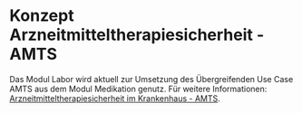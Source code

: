 
# Konzept Arzneitmitteltherapiesicherheit - AMTS

Das Modul Labor wird aktuell zur Umsetzung des Übergreifenden Use Case AMTS aus dem Modul Medikation genutz.
Für weitere Informationen: [Arzneitmitteltherapiesicherheit im Krankenhaus - AMTS](https://simplifier.net/guide/isik-medikation-v4/ImplementationGuide-markdown-UseCases-AMTS?version=current).